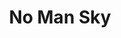 ---
title: No Man Sky
description: It is a place where my thoughts live...
background: "images/bg.jpg"
logo: "https://upload.wikimedia.org/wikipedia/commons/8/8e/Font_Awesome_5_regular_gem.svg"
---